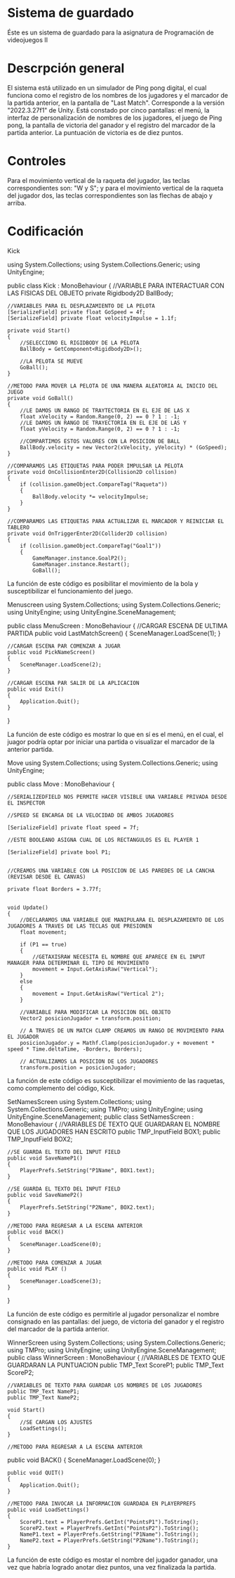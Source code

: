 # Sistema de guardado
Éste es un sistema de guardado para la asignatura de Programación de videojuegos II
# Descrpción general
El sistema está utilizado en un simulador de Ping pong digital, el cual funciona como el registro de los nombres de los jugadores y el marcador de la partida anterior, en la pantalla de "Last Match".
Corresponde a la versión "2022.3.27f1" de Unity.
Está constado por cinco pantallas: el menú, la interfaz de personalización de nombres de los jugadores, el juego de Ping pong, la pantalla de victoria del ganador y el registro del marcador de la partida anterior.
La puntuación de victoria es de diez puntos.
# Controles
Para el movimiento vertical de la raqueta del jugador, las teclas correspondientes son: "W y S"; y para el movimiento vertical de la raqueta del jugador dos, las teclas correspondientes son las flechas de abajo y arriba.
# Codificación 
Kick

using System.Collections;
using System.Collections.Generic;
using UnityEngine;

public class Kick : MonoBehaviour
{
    //VARIABLE PARA INTERACTUAR CON LAS FISICAS DEL OBJETO
    private Rigidbody2D BallBody;

    //VARIABLES PARA EL DESPLAZAMIENTO DE LA PELOTA
    [SerializeField] private float GoSpeed = 4f;
    [SerializeField] private float velocityImpulse = 1.1f;

    private void Start()
    {
        //SELECCIONO EL RIGIDBODY DE LA PELOTA
        BallBody = GetComponent<Rigidbody2D>();
        
        //LA PELOTA SE MUEVE
        GoBall();
    }

    //METODO PARA MOVER LA PELOTA DE UNA MANERA ALEATORIA AL INICIO DEL JUEGO
    private void GoBall()
    {
        //LE DAMOS UN RANGO DE TRAYTECTORIA EN EL EJE DE LAS X
        float xVelocity = Random.Range(0, 2) == 0 ? 1 : -1;
        //LE DAMOS UN RANGO DE TRAYECTORIA EN EL EJE DE LAS Y
        float yVelocity = Random.Range(0, 2) == 0 ? 1 : -1;

        //COMPARTIMOS ESTOS VALORES CON LA POSICION DE BALL
        BallBody.velocity = new Vector2(xVelocity, yVelocity) * (GoSpeed);
    }

    //COMPARAMOS LAS ETIQUETAS PARA PODER IMPULSAR LA PELOTA
    private void OnCollisionEnter2D(Collision2D collision)
    {
        if (collision.gameObject.CompareTag("Raqueta"))
        {
            BallBody.velocity *= velocityImpulse;
        }
    }

    //COMPARAMOS LAS ETIQUETAS PARA ACTUALIZAR EL MARCADOR Y REINICIAR EL TABLERO
    private void OnTriggerEnter2D(Collider2D collision)
    {
        if (collision.gameObject.CompareTag("Goal1"))
        {
            GameManager.instance.GoalP2();
            GameManager.instance.Restart();
            GoBall();
            
La función de este código es posibilitar el movimiento de la bola y susceptibilizar el funcionamiento del juego.

Menuscreen
using System.Collections;
using System.Collections.Generic;
using UnityEngine;
using UnityEngine.SceneManagement;

public class MenuScreen : MonoBehaviour
{
    //CARGAR ESCENA DE ULTIMA PARTIDA
    public void LastMatchScreen()
    {
        SceneManager.LoadScene(1);
    }

    //CARGAR ESCENA PAR COMENZAR A JUGAR
    public void PickNameScreen()
    {
        SceneManager.LoadScene(2);
    }

    //CARGAR ESCENA PAR SALIR DE LA APLICACION
    public void Exit()
    {
        Application.Quit();
    }

}

La función de este código es mostrar lo que en sí es el menú, en el cual, el juagor podría optar por iniciar una partida o visualizar el marcador de la anterior partida.

Move
using System.Collections;
using System.Collections.Generic;
using UnityEngine;

public class Move : MonoBehaviour
{

    //SERIALIZEDFIELD NOS PERMITE HACER VISIBLE UNA VARIABLE PRIVADA DESDE EL INSPECTOR

    //SPEED SE ENCARGA DE LA VELOCIDAD DE AMBOS JUGADORES

    [SerializeField] private float speed = 7f;

    //ESTE BOOLEANO ASIGNA CUAL DE LOS RECTANGULOS ES EL PLAYER 1

    [SerializeField] private bool P1;


    //CREAMOS UNA VARIABLE CON LA POSICION DE LAS PAREDES DE LA CANCHA (REVISAR DESDE EL CANVAS)

    private float Borders = 3.77f;


    void Update()
    {
        //DECLARAMOS UNA VARIABLE QUE MANIPULARA EL DESPLAZAMIENTO DE LOS JUGADORES A TRAVES DE LAS TECLAS QUE PRESIONEN
        float movement;

        if (P1 == true)
        {
            //GETAXISRAW NECESITA EL NOMBRE QUE APARECE EN EL INPUT MANAGER PARA DETERMINAR EL TIPO DE MOVIMIENTO
            movement = Input.GetAxisRaw("Vertical");
        }
        else
        {
            movement = Input.GetAxisRaw("Vertical 2");
        }

        //VARIABLE PARA MODIFICAR LA POSICION DEL OBJETO
        Vector2 posicionJugador = transform.position;

        // A TRAVES DE UN MATCH CLAMP CREAMOS UN RANGO DE MOVIMIENTO PARA EL JUGADOR
        posicionJugador.y = Mathf.Clamp(posicionJugador.y + movement * speed * Time.deltaTime, -Borders, Borders);

        // ACTUALIZAMOS LA POSICION DE LOS JUGADORES
        transform.position = posicionJugador;
       
  La función de este código es susceptibilizar el movimiento de las raquetas, como complemento del código, Kick.
  
  SetNamesScreen
  using System.Collections;
using System.Collections.Generic;
using TMPro;
using UnityEngine;
using UnityEngine.SceneManagement;
public class SetNamesScreen : MonoBehaviour
{
    //VARIABLES DE TEXTO QUE GUARDARAN EL NOMBRE QUE LOS JUGADORES HAN ESCRITO
    public TMP_InputField BOX1;
    public TMP_InputField BOX2;

    //SE GUARDA EL TEXTO DEL INPUT FIELD
    public void SaveNameP1()
    {
        PlayerPrefs.SetString("P1Name", BOX1.text);
    }

    //SE GUARDA EL TEXTO DEL INPUT FIELD
    public void SaveNameP2()
    {
        PlayerPrefs.SetString("P2Name", BOX2.text);
    }

    //METODO PARA REGRESAR A LA ESCENA ANTERIOR
    public void BACK()
    {
        SceneManager.LoadScene(0);
    }

    //METODO PARA COMENZAR A JUGAR
    public void PLAY ()
    {
        SceneManager.LoadScene(3);
    }
}

La función de este código es permitirle al jugador personalizar el nombre consignado en las pantallas: del juego, de victoria del ganador y el registro del marcador de la partida anterior.

WinnerScreen
using System.Collections;
using System.Collections.Generic;
using TMPro;
using UnityEngine;
using UnityEngine.SceneManagement;
public class WinnerScreen : MonoBehaviour
{
   //VARIABLES DE TEXTO QUE GUARDARAN LA PUNTUACION
    public TMP_Text ScoreP1;
    public TMP_Text ScoreP2;


    //VARIABLES DE TEXTO PARA GUARDAR LOS NOMBRES DE LOS JUGADORES
    public TMP_Text NameP1;
    public TMP_Text NameP2;

    void Start()
    {
        //SE CARGAN LOS AJUSTES
        LoadSettings();
    }

    //METODO PARA REGRESAR A LA ESCENA ANTERIOR
   public void BACK()
    {
        SceneManager.LoadScene(0);
    }

    public void QUIT()
    {
        Application.Quit();
    }

    //METODO PARA INVOCAR LA INFORMACION GUARDADA EN PLAYERPREFS
    public void LoadSettings()
    {
        ScoreP1.text = PlayerPrefs.GetInt("PointsP1").ToString();
        ScoreP2.text = PlayerPrefs.GetInt("PointsP2").ToString();
        NameP1.text = PlayerPrefs.GetString("P1Name").ToString();
        NameP2.text = PlayerPrefs.GetString("P2Name").ToString();
    }

La función de este código es mostar el nombre del jugador ganador, una vez que habría logrado anotar diez puntos, una vez finalizada la partida.
